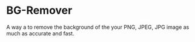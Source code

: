# BG-Remover
A way a to remove the background of the your PNG, JPEG, JPG image as much as accurate and fast.
